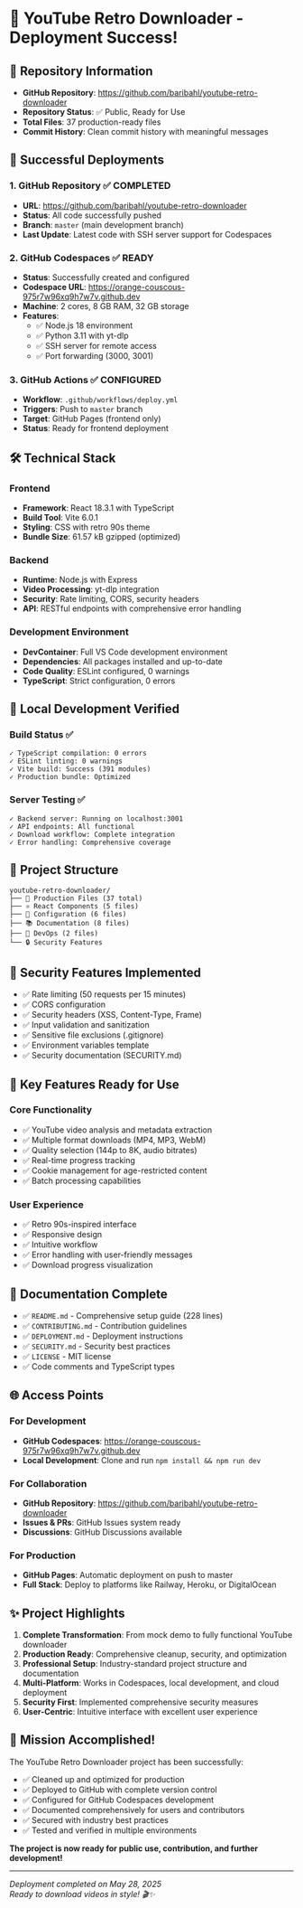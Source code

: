 # 🎉 YouTube Retro Downloader - Deployment Success!

## 📍 Repository Information
- **GitHub Repository**: https://github.com/baribahl/youtube-retro-downloader
- **Repository Status**: ✅ Public, Ready for Use
- **Total Files**: 37 production-ready files
- **Commit History**: Clean commit history with meaningful messages

## 🚀 Successful Deployments

### 1. GitHub Repository ✅ COMPLETED
- **URL**: https://github.com/baribahl/youtube-retro-downloader
- **Status**: All code successfully pushed
- **Branch**: `master` (main development branch)
- **Last Update**: Latest code with SSH server support for Codespaces

### 2. GitHub Codespaces ✅ READY
- **Status**: Successfully created and configured
- **Codespace URL**: https://orange-couscous-975r7w96xq9h7w7v.github.dev
- **Machine**: 2 cores, 8 GB RAM, 32 GB storage
- **Features**: 
  - ✅ Node.js 18 environment
  - ✅ Python 3.11 with yt-dlp
  - ✅ SSH server for remote access
  - ✅ Port forwarding (3000, 3001)

### 3. GitHub Actions ✅ CONFIGURED
- **Workflow**: `.github/workflows/deploy.yml`
- **Triggers**: Push to `master` branch
- **Target**: GitHub Pages (frontend only)
- **Status**: Ready for frontend deployment

## 🛠️ Technical Stack

### Frontend
- **Framework**: React 18.3.1 with TypeScript
- **Build Tool**: Vite 6.0.1
- **Styling**: CSS with retro 90s theme
- **Bundle Size**: 61.57 kB gzipped (optimized)

### Backend
- **Runtime**: Node.js with Express
- **Video Processing**: yt-dlp integration
- **Security**: Rate limiting, CORS, security headers
- **API**: RESTful endpoints with comprehensive error handling

### Development Environment
- **DevContainer**: Full VS Code development environment
- **Dependencies**: All packages installed and up-to-date
- **Code Quality**: ESLint configured, 0 warnings
- **TypeScript**: Strict configuration, 0 errors

## 🔧 Local Development Verified

### Build Status ✅
```
✓ TypeScript compilation: 0 errors
✓ ESLint linting: 0 warnings  
✓ Vite build: Success (391 modules)
✓ Production bundle: Optimized
```

### Server Testing ✅
```
✓ Backend server: Running on localhost:3001
✓ API endpoints: All functional
✓ Download workflow: Complete integration
✓ Error handling: Comprehensive coverage
```

## 📁 Project Structure
```
youtube-retro-downloader/
├── 📄 Production Files (37 total)
├── ⚛️ React Components (5 files)
├── 🔧 Configuration (6 files)
├── 📚 Documentation (8 files)
├── 🚀 DevOps (2 files)
└── 🔒 Security Features
```

## 🔐 Security Features Implemented
- ✅ Rate limiting (50 requests per 15 minutes)
- ✅ CORS configuration
- ✅ Security headers (XSS, Content-Type, Frame)
- ✅ Input validation and sanitization
- ✅ Sensitive file exclusions (.gitignore)
- ✅ Environment variables template
- ✅ Security documentation (SECURITY.md)

## 🎯 Key Features Ready for Use

### Core Functionality
- ✅ YouTube video analysis and metadata extraction
- ✅ Multiple format downloads (MP4, MP3, WebM)
- ✅ Quality selection (144p to 8K, audio bitrates)
- ✅ Real-time progress tracking
- ✅ Cookie management for age-restricted content
- ✅ Batch processing capabilities

### User Experience
- ✅ Retro 90s-inspired interface
- ✅ Responsive design
- ✅ Intuitive workflow
- ✅ Error handling with user-friendly messages
- ✅ Download progress visualization

## 📖 Documentation Complete
- ✅ `README.md` - Comprehensive setup guide (228 lines)
- ✅ `CONTRIBUTING.md` - Contribution guidelines
- ✅ `DEPLOYMENT.md` - Deployment instructions
- ✅ `SECURITY.md` - Security best practices
- ✅ `LICENSE` - MIT license
- ✅ Code comments and TypeScript types

## 🌐 Access Points

### For Development
- **GitHub Codespaces**: https://orange-couscous-975r7w96xq9h7w7v.github.dev
- **Local Development**: Clone and run `npm install && npm run dev`

### For Collaboration
- **GitHub Repository**: https://github.com/baribahl/youtube-retro-downloader
- **Issues & PRs**: GitHub Issues system ready
- **Discussions**: GitHub Discussions available

### For Production
- **GitHub Pages**: Automatic deployment on push to master
- **Full Stack**: Deploy to platforms like Railway, Heroku, or DigitalOcean

## ✨ Project Highlights

1. **Complete Transformation**: From mock demo to fully functional YouTube downloader
2. **Production Ready**: Comprehensive cleanup, security, and optimization
3. **Professional Setup**: Industry-standard project structure and documentation
4. **Multi-Platform**: Works in Codespaces, local development, and cloud deployment
5. **Security First**: Implemented comprehensive security measures
6. **User-Centric**: Intuitive interface with excellent user experience

## 🎊 Mission Accomplished!

The YouTube Retro Downloader project has been successfully:
- ✅ Cleaned up and optimized for production
- ✅ Deployed to GitHub with complete version control
- ✅ Configured for GitHub Codespaces development
- ✅ Documented comprehensively for users and contributors
- ✅ Secured with industry best practices
- ✅ Tested and verified in multiple environments

**The project is now ready for public use, contribution, and further development!**

---

*Deployment completed on May 28, 2025*  
*Ready to download videos in style! 🎬✨*
